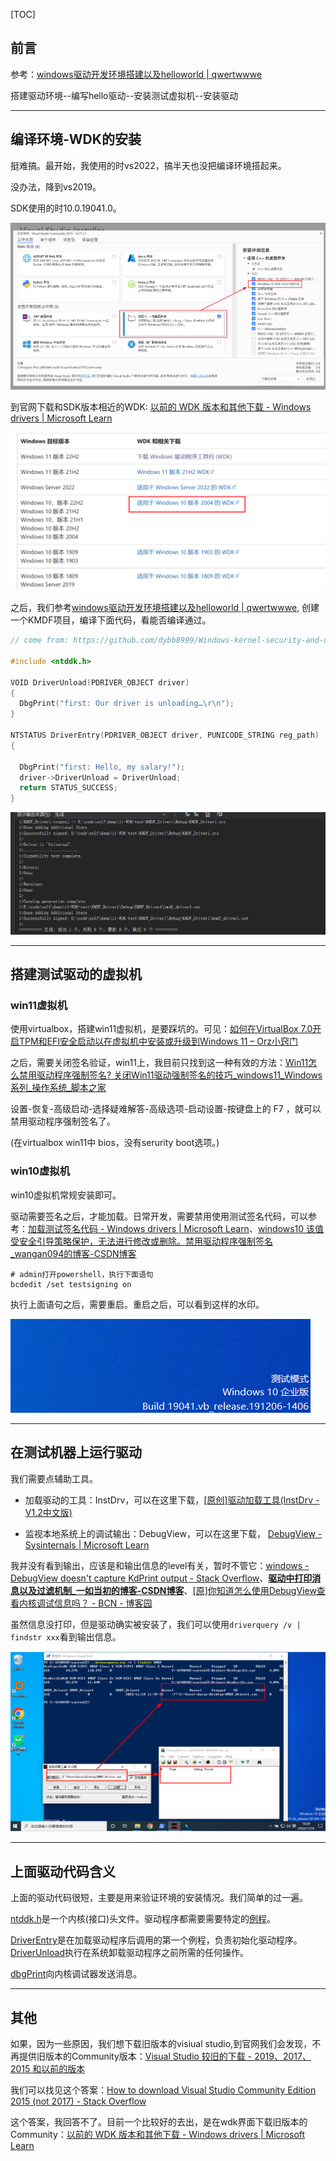 [TOC]

## 前言

参考：[windows驱动开发环境搭建以及helloworld | qwertwwwe](https://qwertwwwe.github.io/windows-driver-develop-setup-environment/)

搭建驱动环境--编写hello驱动--安装测试虚拟机--安装驱动

---

## 编译环境-WDK的安装

挺难搞。最开始，我使用的时vs2022，搞半天也没把编译环境搭起来。

没办法，降到vs2019。

SDK使用的时10.0.19041.0。

![sdk_version](assets/d053b79e6ebca75fc4a55524337fa584ed18e4dd.png)

到官网下载和SDK版本相近的WDK: [以前的 WDK 版本和其他下载 - Windows drivers | Microsoft Learn](https://learn.microsoft.com/zh-cn/windows-hardware/drivers/other-wdk-downloads)

![](assets/2022-11-18-14-24-09-image.png)

之后，我们参考[windows驱动开发环境搭建以及helloworld | qwertwwwe](https://qwertwwwe.github.io/windows-driver-develop-setup-environment/), 创建一个KMDF项目，编译下面代码，看能否编译通过。

```c
// come from: https://github.com/dybb8999/Windows-kernel-security-and-driver-development-CD/blob/master/source/first/first.c 

#include <ntddk.h>

VOID DriverUnload(PDRIVER_OBJECT driver)
{
  DbgPrint("first: Our driver is unloading…\r\n");
}

NTSTATUS DriverEntry(PDRIVER_OBJECT driver, PUNICODE_STRING reg_path)
{

  DbgPrint("first: Hello, my salary!");
  driver->DriverUnload = DriverUnload;
  return STATUS_SUCCESS;
}
```

![](assets/2022-11-18-14-27-04-image.png)

---

## 搭建测试驱动的虚拟机

### win11虚拟机

使用virtualbox，搭建win11虚拟机，是要踩坑的。可见：[如何在VirtualBox 7.0开启TPM和EFI安全启动以在虚拟机中安装或升级到Windows 11 &#8211; Orz小窍门](https://www.orztip.com/?p=714&article_title=virtualbox-7-0-enable-tpm-2-and-efi-secure-boot-to-install-or-upgrade-to-windows-11)

之后，需要关闭签名验证，win11上，我目前只找到这一种有效的方法：[Win11怎么禁用驱动程序强制签名? 关闭Win11驱动强制签名的技巧_windows11_Windows系列_操作系统_脚本之家](https://www.jb51.net/os/win11/813690.html)

设置-恢复-高级启动-选择疑难解答-高级选项-启动设置-按键盘上的 F7 ，就可以禁用驱动程序强制签名了。

(在virtualbox win11中 bios，没有serurity boot选项。)

### win10虚拟机

win10虚拟机常规安装即可。

驱动需要签名之后，才能加载。日常开发，需要禁用使用测试签名代码，可以参考：[加载测试签名代码 - Windows drivers | Microsoft Learn](https://learn.microsoft.com/zh-cn/windows-hardware/drivers/install/the-testsigning-boot-configuration-option)、[windows10 该值受安全引导策略保护，无法进行修改或删除。禁用驱动程序强制签名_wangan094的博客-CSDN博客](https://blog.csdn.net/DH2442897094/article/details/121948221)

```shell
# admin打开powershell，执行下面语句
bcdedit /set testsigning on
```

执行上面语句之后，需要重启。重启之后，可以看到这样的水印。

![](assets/2022-11-18-15-34-20-image.png)

---

## 在测试机器上运行驱动

我们需要点辅助工具。

* 加载驱动的工具：InstDrv，可以在这里下载，[[原创]驱动加载工具(InstDrv - V1.2中文版)](https://bbs.pediy.com/thread-62835.htm)

* 监视本地系统上的调试输出：DebugView，可以在这里下载， [DebugView - Sysinternals | Microsoft Learn](https://learn.microsoft.com/zh-cn/sysinternals/downloads/debugview)

我并没有看到输出，应该是和输出信息的level有关，暂时不管它：[windows - DebugView doesn&#39;t capture KdPrint output - Stack Overflow](https://stackoverflow.com/questions/63256262/debugview-doesnt-capture-kdprint-output)、[**驱动中打印消息以及过滤机制_一如当初的博客-CSDN博客**](https://blog.csdn.net/aqtata/article/details/92853424)、[[原]你知道怎么使用DebugView查看内核调试信息吗？ - BCN - 博客园](https://www.cnblogs.com/bianchengnan/p/12243145.html)

虽然信息没打印，但是驱动确实被安装了，我们可以使用`driverquery /v | findstr xxx`看到输出信息。

![](assets/2022-11-18-16-21-00-image.png)

---

## 上面驱动代码含义

上面的驱动代码很短，主要是用来验证环境的安装情况。我们简单的过一遍。

[ntddk.h](https://learn.microsoft.com/zh-cn/windows-hardware/drivers/ddi/ntddk/)是一个内核(接口)头文件。驱动程序都需要需要特定的[例程](https://learn.microsoft.com/zh-cn/windows-hardware/drivers/ddi/_kernel/)。

[DriverEntry](https://learn.microsoft.com/zh-cn/windows-hardware/drivers/ddi/wdm/nc-wdm-driver_initialize)是在加载驱动程序后调用的第一个例程，负责初始化驱动程序。[DriverUnload](https://learn.microsoft.com/zh-cn/windows-hardware/drivers/ddi/wdm/nc-wdm-driver_unload)执行在系统卸载驱动程序之前所需的任何操作。

[dbgPrint](https://learn.microsoft.com/zh-cn/windows-hardware/drivers/ddi/wdm/nf-wdm-dbgprint)向内核调试器发送消息。

---

## 其他

如果，因为一些原因，我们想下载旧版本的visiual studio,到官网我们会发现，不再提供旧版本的Community版本：[Visual Studio 较旧的下载 - 2019、2017、2015 和以前的版本](https://visualstudio.microsoft.com/zh-hans/vs/older-downloads/)

我们可以找见这个答案：[How to download Visual Studio Community Edition 2015 (not 2017) - Stack Overflow](https://stackoverflow.com/questions/44290672/how-to-download-visual-studio-community-edition-2015-not-2017)

这个答案，我回答不了。目前一个比较好的去出，是在wdk界面下载旧版本的Community：[以前的 WDK 版本和其他下载 - Windows drivers | Microsoft Learn](https://learn.microsoft.com/zh-cn/windows-hardware/drivers/other-wdk-downloads)

